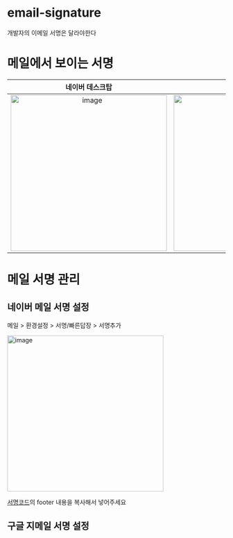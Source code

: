 # email-signature
개발자의 이메일 서명은 달라야한다

# 메일에서 보이는 서명

<table>
  <thead>
    <tr>
      <th>
        네이버 데스크탑
      </th>
      <th>
        애플 모바일
      </th>
    </tr>
  </thead>
  <tbody>
    <tr>
      <td align="center">
        <img height="360" alt="image" src="https://user-images.githubusercontent.com/13645032/146727338-b4f9ba64-4bb3-4cec-b8a4-97060a982169.gif">
      </td>
      <td align="center">
        <img height="360" alt="image" src="https://user-images.githubusercontent.com/13645032/146727050-61b7aeeb-ea77-4222-bc67-03afc5bc9d14.gif">
      </td>
    </tr>
  </tbody>
</table>

# 메일 서명 관리

## 네이버 메일 서명 설정

메일 > 환경설정 > 서명/빠른답장 > 서명추가

<img height="360" alt="image" src="https://user-images.githubusercontent.com/13645032/146736223-5d1d7328-9f43-40ee-b55f-f3ba0ce56542.png">

[서명코드](/naver-signature.html)의 footer 내용을 복사해서 넣어주세요

## 구글 지메일 서명 설정


